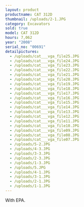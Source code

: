 ```yaml
---
layout: product
productname: CAT 312D
thumbnail: /uploads/2-1.JPG
category: Excavators
sold: true
model: CAT 312D
hours: 7,062
year: "2008"
serial_no: "00691"
detailpictures:
  - /uploads/cat___vga_file25.JPG
  - /uploads/cat___vga_file24.JPG
  - /uploads/cat___vga_file23.JPG
  - /uploads/cat___vga_file22.JPG
  - /uploads/cat___vga_file21.JPG
  - /uploads/cat___vga_file20.JPG
  - /uploads/cat___vga_file19.JPG
  - /uploads/cat___vga_file18.JPG
  - /uploads/cat___vga_file17.JPG
  - /uploads/cat___vga_file16.JPG
  - /uploads/cat___vga_file15.JPG
  - /uploads/cat___vga_file14.JPG
  - /uploads/cat___vga_file13.JPG
  - /uploads/cat___vga_file12.JPG
  - /uploads/cat___vga_file11.JPG
  - /uploads/cat___vga_file10.JPG
  - /uploads/cat___vga_file09.JPG
  - /uploads/cat___vga_file08.JPG
  - /uploads/cat___vga_file07.JPG
  - /uploads/5-2.JPG
  - /uploads/4-3.JPG
  - /uploads/3-3.JPG
  - /uploads/2-3.JPG
  - /uploads/1-3.JPG
  - /uploads/5.JPG
  - /uploads/4-1.JPG
  - /uploads/3-1.JPG
  - /uploads/2-1.JPG
  - /uploads/1-1.JPG
---
```

With EPA.